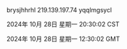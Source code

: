 brysjhhrhl 219.139.197.74 yqqlmgsycl

2024年 10月 28日 星期一 20:30:02 CST

2024年 10月 28日 星期一 12:30:02 GMT
